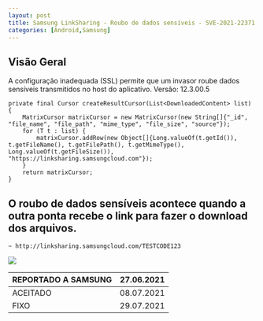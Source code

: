 ```yaml
---
layout: post
title: Samsung LinkSharing - Roubo de dados sensíveis - SVE-2021-22371
categories: [Android,Samsung]
---
```


## **Visão Geral**

A configuração inadequada (SSL) permite que um invasor roube dados sensíveis transmitidos no host do aplicativo.
Versão: 12.3.00.5

    private final Cursor createResultCursor(List<DownloadedContent> list) {
        MatrixCursor matrixCursor = new MatrixCursor(new String[]{"_id", "file_name", "file_path", "mime_type", "file_size", "source"});
        for (T t : list) {
            matrixCursor.addRow(new Object[]{Long.valueOf(t.getId()), t.getFileName(), t.getFilePath(), t.getMimeType(), Long.valueOf(t.getFileSize()), "https://linksharing.samsungcloud.com"});
        }
        return matrixCursor;
    }

## O roubo de dados sensíveis acontece quando a outra ponta recebe o link para fazer o download dos arquivos.
`~ http://linksharing.samsungcloud.com/TESTCODE123`

![](https://rafaellim4.github.io/images/diagsam.jpeg)

|REPORTADO A SAMSUNG| 27.06.2021 |
|--|--|
| ACEITADO| 08.07.2021 |
| FIXO | 29.07.2021 |

